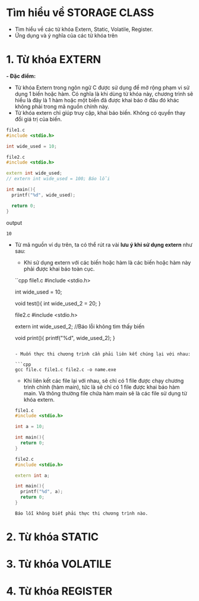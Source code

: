 # Tìm hiểu về STORAGE CLASS
- Tìm hiểu về các từ khóa Extern, Static, Volatile, Register.
- Ứng dụng và ý nghĩa của các từ khóa trên
# 1. Từ khóa EXTERN
**- Đặc điểm:**
  - Từ khóa Extern trong ngôn ngữ C được sử dụng để mở rộng phạm vi sử dụng 1 biến hoặc hàm. Có nghĩa là khi dùng từ khóa này, chương trình sẽ hiểu là đây là 1 hàm hoặc một biến đã được khai báo ở đâu đó khác không phải trong mã nguồn chính này.
  - Từ khóa extern chỉ giúp truy cập, khai báo biến. Không có quyền thay đổi giá trị của biến.

  ```cpp
  file1.c
  #include <stdio.h>
  
  int wide_used = 10;
  
  file2.c
  #include <stdio.h>
  
  extern int wide_used;
  // extern int wide_used = 100; Báo lỗi
  
  int main(){
    printf("%d", wide_used);
  
    return 0;
  }
  ```

output

```
10
```


- Từ mã nguồn ví dụ trên, ta có thể rút ra vài **lưu ý khi sử dụng extern** như sau:
  - Khi sử dụng extern với các biến hoặc hàm là các biến hoặc hàm này phải được khai báo toàn cục.

  ``cpp
  file1.c
  #include <stdio.h>
  
  int wide_used = 10;
  
  void test(){
    int wide_used_2 = 20;
  }
  
  file2.c
  #include <stdio.h>
  
  extern int wide_used_2; //Báo lỗi không tìm thấy biến
  
  void print(){
    printf("%d", wide_used_2);
  }
  ```

  - Muốn thực thi chương trình cần phải liên kết chúng lại với nhau:

  ```cpp
  gcc file.c file1.c file2.c -o name.exe
  ```

  - Khi liên kết các file lại với nhau, sẽ chỉ có 1 file được chạy chương trình chính (hàm main), tức là sẽ chỉ có 1 file được khai báo hàm main. Và thông thường file chứa hàm main sẽ là các file sử dụng từ khóa extern.


  ```cpp
  file1.c
  #include <stdio.h>
  
  int a = 10;
  
  int main(){
    return 0;
  }
  
  file2.c
  #include <stdio.h>
  
  extern int a;
  
  int main(){
    printf("%d", a);
    return 0;
  }
  ```
  ```
  Báo lỗi không biết phải thực thi chương trình nào.
  ```

# 2. Từ khóa STATIC
# 3. Từ khóa VOLATILE
# 4. Từ khóa REGISTER
